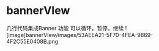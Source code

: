 # bannerVIew

几行代码集成Banner 功能
可以循环，暂停，继续
![image]bannerVIew/images/53AEEA21-5F70-4FEA-9869-4F2C55E0408B.png

